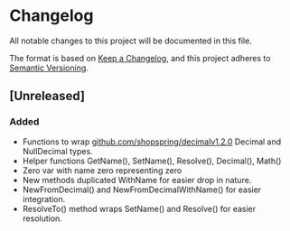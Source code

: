 # Changelog
All notable changes to this project will be documented in this file.

The format is based on [Keep a Changelog](https://keepachangelog.com/en/1.0.0/),
and this project adheres to [Semantic Versioning](https://semver.org/spec/v2.0.0.html).

## [Unreleased]
### Added
- Functions to wrap [github.com/shopspring/decimalv1.2.0](https://github.com/shopspring/decimal/releases/tag/v1.2.0) Decimal and NullDecimal types.
- Helper functions GetName(), SetName(), Resolve(), Decimal(), Math()
- Zero var with name zero representing zero
- New methods duplicated WithName for easier drop in nature.
- NewFromDecimal() and NewFromDecimalWithName() for easier integration.
- ResolveTo() method wraps SetName() and Resolve() for easier resolution.

